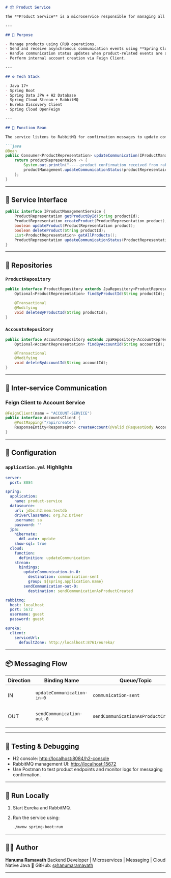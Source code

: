
````markdown
# 📦 Product Service

The **Product Service** is a microservice responsible for managing all product-related operations including creation, retrieval, update, deletion, and communication acknowledgment. It also manages associated account details and integrates with other services through messaging.

---

## 🎯 Purpose

- Manage products using CRUD operations.
- Send and receive asynchronous communication events using **Spring Cloud Stream** and **RabbitMQ**.
- Handle communication status updates when product-related events are acknowledged by downstream services.
- Perform internal account creation via Feign Client.

---

## ⚙️ Tech Stack

- Java 17+
- Spring Boot
- Spring Data JPA + H2 Database
- Spring Cloud Stream + RabbitMQ
- Eureka Discovery Client
- Spring Cloud OpenFeign

---

## 📁 Function Bean

The service listens to RabbitMQ for confirmation messages to update communication flags.

```java
@Bean
public Consumer<ProductRepresentation> updateCommunication(IProductManagementService productManagement) {
    return productRepresentaion -> {
        System.out.println("-----product confirmation received from rabbitmq----");
        productManagement.updateCommunicationStatus(productRepresentaion);
    };
}
````

---

## 🧠 Service Interface

```java
public interface IProductManagementService {
    ProductRepresentation getProductById(String productId);
    ProductRepresentation createProduct(ProductRepresentation product);
    boolean updateProduct(ProductRepresentation product);
    boolean deleteProduct(String productId);
    List<ProductRepresentation> getAllProducts();
    ProductRepresentation updateCommunicationStatus(ProductRepresentation product);
}
```

---

## 🧩 Repositories

### `ProductRepository`

```java
public interface ProductRepository extends JpaRepository<ProductRepresentation, Long> {
    Optional<ProductRepresentation> findByProductId(String productId);

    @Transactional
    @Modifying
    void deleteByProductId(String productId);
}
```

### `AccountsRepository`

```java
public interface AccountsRepository extends JpaRepository<AccountRepresentation, Long> {
    Optional<AccountRepresentation> findByAccountId(String accountId);

    @Transactional
    @Modifying
    void deleteByAccountId(String accountId);
}
```

---

## 🔄 Inter-service Communication

### Feign Client to Account Service

```java
@FeignClient(name = "ACCOUNT-SERVICE")
public interface AccountsClient {
    @PostMapping("/api/create")
    ResponseEntity<ResponseDto> createAccount(@Valid @RequestBody AccountRepresentation account);
}
```

---

## 🔧 Configuration

### `application.yml` Highlights

```yaml
server:
  port: 8084

spring:
  application:
    name: product-service
  datasource:
    url: jdbc:h2:mem:testdb
    driverClassName: org.h2.Driver
    username: sa
    password: ''
  jpa:
    hibernate:
      ddl-auto: update
    show-sql: true
  cloud:
    function:
      definition: updateCommunication
    stream:
      bindings:
        updateCommunication-in-0:
          destination: communication-sent
          group: ${spring.application.name}
        sendCommunication-out-0:
          destination: sendCommunicationAsProductCreated

rabbitmq:
  host: localhost
  port: 5672
  username: guest
  password: guest

eureka:
  client:
    serviceUrl:
      defaultZone: http://localhost:8761/eureka/
```

---

## 📦 Messaging Flow

| Direction | Binding Name               | Queue/Topic                         | Purpose                                    |
| --------- | -------------------------- | ----------------------------------- | ------------------------------------------ |
| IN        | `updateCommunication-in-0` | `communication-sent`                | Receive product acknowledgment messages    |
| OUT       | `sendCommunication-out-0`  | `sendCommunicationAsProductCreated` | Notify other services that product created |

---

## 🧪 Testing & Debugging

* H2 console: [http://localhost:8084/h2-console](http://localhost:8084/h2-console)
* RabbitMQ management UI: [http://localhost:15672](http://localhost:15672)
* Use Postman to test product endpoints and monitor logs for messaging confirmation.

---

## 🚀 Run Locally

1. Start Eureka and RabbitMQ.
2. Run the service using:

   ```bash
   ./mvnw spring-boot:run
   ```

---

## 👨‍💻 Author

**Hanuma Ramavath**
Backend Developer | Microservices | Messaging | Cloud Native Java
🔗 GitHub: [@hanumaramavath](https://github.com/netfreaker-ally)

---


